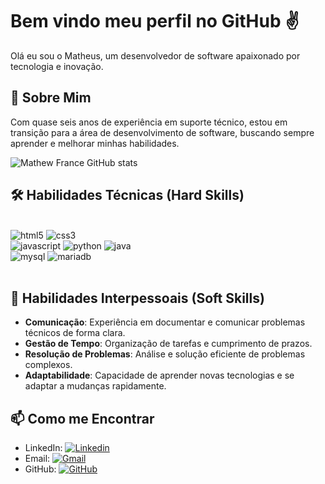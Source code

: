 # Bem vindo meu perfil no GitHub ✌️

Olá eu sou o Matheus, um desenvolvedor de software apaixonado por tecnologia e inovação.

## 🚀 Sobre Mim
Com quase seis anos de experiência em suporte técnico, estou em transição para a área de desenvolvimento de software, buscando sempre aprender e melhorar minhas habilidades.

![Mathew France GitHub stats](https://github-readme-stats.vercel.app/api?username=mathewfrance&show_icons=true&theme=dracula)

## 🛠️ Habilidades Técnicas (Hard Skills)
<div style="display: inline_block"><br/>
  <img aling="center" alt="html5" src="https://img.shields.io/badge/HTML5-E34F26?style=for-the-badge&logo=html5&logoColor=white">
  <img aling="center" alt="css3" src="https://img.shields.io/badge/CSS3-1572B6?style=for-the-badge&logo=css3&logoColor=white"><br/>
  <img aling="center" alt="javascript" src="https://img.shields.io/badge/JavaScript-F7DF1E?style=for-the-badge&logo=javascript&logoColor=black">
  <img aling="center" alt="python" src="https://img.shields.io/badge/Python-14354C?style=for-the-badge&logo=python&logoColor=white">
  <img aling="center" alt="java" src="https://img.shields.io/badge/Java-ED8B00?style=for-the-badge&logo=openjdk&logoColor=white"><br/>
  <img aling="center" alt="mysql" src="https://img.shields.io/badge/MySQL-005C84?style=for-the-badge&logo=mysql&logoColor=white">
  <img aling="center" alt="mariadb" src="https://img.shields.io/badge/MariaDB-003545?style=for-the-badge&logo=mariadb&logoColor=white"><br/>
</div><br/>

## 🌟 Habilidades Interpessoais (Soft Skills)

- **Comunicação**: Experiência em documentar e comunicar problemas técnicos de forma clara.
- **Gestão de Tempo**: Organização de tarefas e cumprimento de prazos.
- **Resolução de Problemas**: Análise e solução eficiente de problemas complexos.
- **Adaptabilidade**: Capacidade de aprender novas tecnologias e se adaptar a mudanças rapidamente.

## 📫 Como me Encontrar

- LinkedIn: [![Linkedin](https://img.shields.io/badge/LinkedIn-0077B5?style=for-the-badge&logo=linkedin&logoColor=white)](https://www.linkedin.com/in/mathew-france/)<br/>
- Email: [![Gmail](https://img.shields.io/badge/Gmail-D14836?style=for-the-badge&logo=gmail&logoColor=white)](mailto:matheusfranca1202@gmail.com)<br/>
- GitHub: [![GitHub](https://img.shields.io/badge/GitHub-100000?style=for-the-badge&logo=github&logoColor=white)](https://github.com/mathewfrance/)
